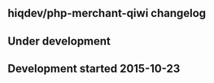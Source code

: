 hiqdev/php-merchant-qiwi changelog
----------------------------------

## Under development


## Development started 2015-10-23

